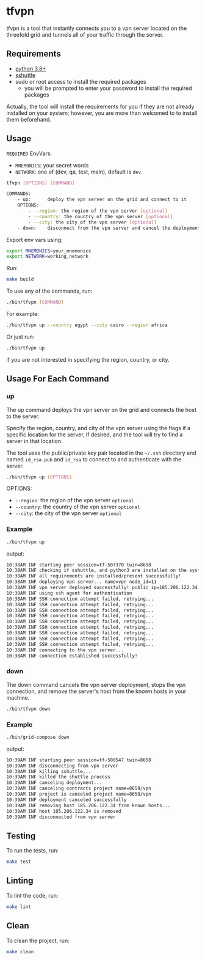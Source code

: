 # tfvpn

tfvpn is a tool that instantly connects you to a vpn server located on the threefold grid and tunnels all of your traffic through the server.

## Requirements

- [python 3.8+](https://www.python.org/downloads/)
- [sshuttle](https://sshuttle.readthedocs.io/en/stable/installation.html)
- sudo or root access to install the required packages
  - you will be prompted to enter your password to install the required packages

Actually, the tool will install the requirements for you if they are not already installed on your system; however, you are more than welcomed to to install them beforehand.

## Usage

`REQUIRED` EnvVars:

- `MNEMONICS`: your secret words
- `NETWORK`: one of (dev, qa, test, main), default is `dev`

```bash
tfvpn [OPTIONS] [COMMAND]

COMMANDS:
    - up:      deploy the vpn server on the grid and connect to it
    OPTIONS:
        - --region: the region of the vpn server [optional]
        - --country: the country of the vpn server [optional]
        - --city: the city of the vpn server [optional]
    - down:    disconnect from the vpn server and cancel the deployment
```

Export env vars using:

```bash
export MNEMONICS=your_mnemonics
export NETWORK=working_network
```

Run:

```bash
make build
```

To use any of the commands, run:

```bash
./bin/tfvpn [COMMAND]
```

For example:

```bash
./bin/tfvpn up --country egypt --city cairo --region africa
```

Or just run:

```bash
./bin/tfvpn up
```

if you are not interested in specifying the region, country, or city.

## Usage For Each Command

### up

The up command deploys the vpn server on the grid and connects the host to the server.

Specify the region, country, and city of the vpn server using the flags if a specific location for the server, if desired, and the tool will try to find a server in that location.

The tool uses the public/private key pair located in the `~/.ssh` directory and named `id_rsa.pub` and `id_rsa` to connect to and authenticate with the server.

```bash
./bin/tfvpn up [OPTIONS]
```

OPTIONS:

- `--region`: the region of the vpn server `optional`
- `--country`: the country of the vpn server `optional`
- `--city`: the city of the vpn server `optional`

### Example

```bash
./bin/tfvpn up
```

output:

```bash
10:38AM INF starting peer session=tf-507370 twin=8658
10:38AM INF checking if sshuttle, and python3 are installed on the system
10:38AM INF all requirements are installed/present successfully!
10:38AM INF deploying vpn server... name=vpn node_id=11
10:38AM INF vpn server deployed successfully! public_ip=185.206.122.34
10:38AM INF using ssh agent for authentication
10:38AM INF SSH connection attempt failed, retrying...
10:38AM INF SSH connection attempt failed, retrying...
10:38AM INF SSH connection attempt failed, retrying...
10:38AM INF SSH connection attempt failed, retrying...
10:38AM INF SSH connection attempt failed, retrying...
10:38AM INF SSH connection attempt failed, retrying...
10:38AM INF SSH connection attempt failed, retrying...
10:38AM INF SSH connection attempt failed, retrying...
10:38AM INF SSH connection attempt failed, retrying...
10:38AM INF connecting to the vpn server...
10:38AM INF connection established successfully!
```

### down

The down command cancels the vpn server deployment, stops the vpn connection, and remove the server's host from the known hosts in your machine.

```bash
./bin/tfvpn down
```

### Example

```bash
./bin/grid-compose down
```

output:

```bash
10:39AM INF starting peer session=tf-508547 twin=8658
10:39AM INF disconnecting from vpn server
10:39AM INF killing sshuttle...
10:39AM INF killed the shuttle process
10:39AM INF canceling deployment...
10:39AM INF canceling contracts project name=8658/vpn
10:39AM INF project is canceled project name=8658/vpn
10:39AM INF deployment canceled successfully
10:39AM INF removing host 185.206.122.34 from known hosts...
10:39AM INF host 185.206.122.34 is removed
10:39AM INF disconnected from vpn server
```

## Testing

To run the tests, run:

```bash
make test
```

## Linting

To lint the code, run:

```bash
make lint
```

## Clean

To clean the project, run:

```bash
make clean
```
